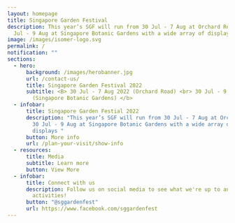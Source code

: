 ```yaml
---
layout: homepage
title: Singapore Garden Festival
description: This year’s SGF will run from 30 Jul - 7 Aug at Orchard Road and 30
  Jul - 9 Aug at Singapore Botanic Gardens with a wide array of displays
image: /images/isomer-logo.svg
permalink: /
notification: ""
sections:
  - hero:
      background: /images/herobanner.jpg
      url: /contact-us/
      title: Singapore Garden Festival 2022
      subtitle: <B> 30 Jul - 7 Aug 2022 (Orchard Road) <br> 30 Jul - 9 Aug 2022
        (Singapore Botanic Gardens) </b>
  - infobar:
      title: Singapore Garden Festial 2022
      description: "This year’s SGF will run from 30 Jul - 7 Aug at Orchard Road and
        30 Jul - 9 Aug at Singapore Botanic Gardens with a wide array of
        displays "
      button: More info
      url: /plan-your-visit/show-info
  - resources:
      title: Media
      subtitle: Learn more
      button: View More
  - infobar:
      title: Connect with us
      description: Follow us on social media to see what we're up to and join in our
        activities!
      button: "@sggardenfest"
      url: https://www.facebook.com/sggardenfest
---
```



